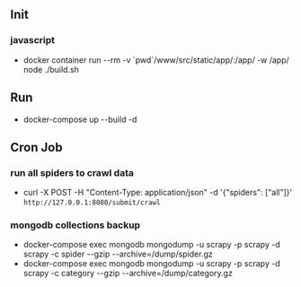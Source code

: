 

## Init

### javascript
  * docker container run --rm -v \`pwd\`/www/src/static/app/:/app/ -w /app/ node ./build.sh

## Run
 * docker-compose up --build -d

## Cron Job

### run all spiders to crawl data
 * curl -X POST -H "Content-Type: application/json" -d '{"spiders": ["all"]}' `http://127.0.0.1:8080/submit/crawl`

### mongodb collections backup
  * docker-compose exec mongodb mongodump -u scrapy -p scrapy -d scrapy -c spider --gzip --archive=/dump/spider.gz
  * docker-compose exec mongodb mongodump -u scrapy -p scrapy -d scrapy -c category --gzip --archive=/dump/category.gz
